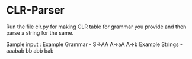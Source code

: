 # CLR-Parser
Run the file clr.py for making CLR table for grammar you provide and then parse a string for the same.

Sample input : 
  Example Grammar -
    S->AA
    A->aA
    A->b
  Example Strings -
    aaabab
    bb
    abb
    bab
